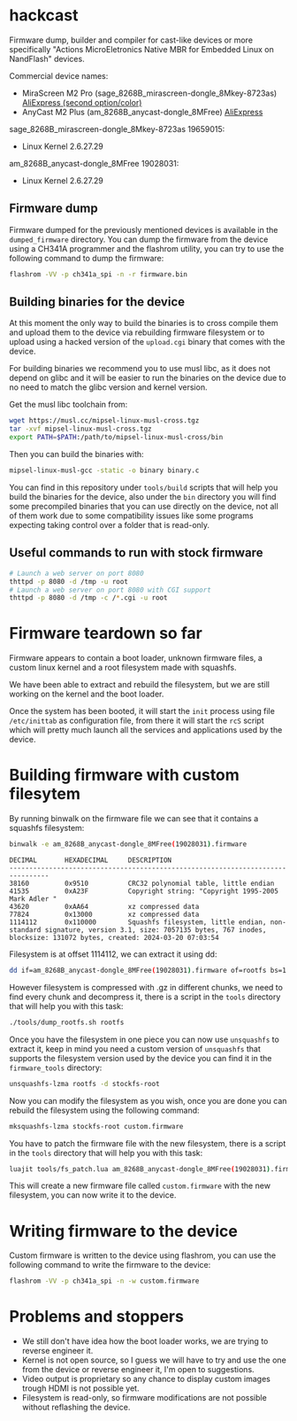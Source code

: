 # hackcast
Firmware dump, builder and compiler for cast-like devices or more specifically "Actions
MicroEletronics Native MBR for Embedded Linux on NandFlash" devices.

Commercial device names:
- MiraScreen M2 Pro (sage_8268B_mirascreen-dongle_8Mkey-8723as) [AliExpress (second option/color)](https://es.aliexpress.com/item/1005006821979781.html)
- AnyCast M2 Plus (am_8268B_anycast-dongle_8MFree) [AliExpress](https://es.aliexpress.com/item/1005006821979781.html)

sage_8268B_mirascreen-dongle_8Mkey-8723as 19659015:
- Linux Kernel 2.6.27.29

am_8268B_anycast-dongle_8MFree 19028031:
- Linux Kernel 2.6.27.29

## Firmware dump
Firmware dumped for the previously mentioned devices is available in the `dumped_firmware` directory.
You can dump the firmware from the device using a CH341A programmer and the flashrom utility, you can
try to use the following command to dump the firmware:
```bash
flashrom -VV -p ch341a_spi -n -r firmware.bin
```

## Building binaries for the device
At this moment the only way to build the binaries is to cross
compile them and upload them to the device via rebuilding firmware filesystem or to upload using
a hacked version of the `upload.cgi` binary that comes with the device.

For building binaries we recommend you to use musl libc, as it does not depend on glibc and it will
be easier to run the binaries on the device due to no need to match the glibc version and kernel
version.

Get the musl libc toolchain from:
```bash
wget https://musl.cc/mipsel-linux-musl-cross.tgz
tar -xvf mipsel-linux-musl-cross.tgz
export PATH=$PATH:/path/to/mipsel-linux-musl-cross/bin
```
Then you can build the binaries with:
```bash
mipsel-linux-musl-gcc -static -o binary binary.c
```
You can find in this repository under `tools/build` scripts that will help you build the binaries
for the device, also under the `bin` directory you will find some precompiled binaries that you can
use directly on the device, not all of them work due to some compatibility issues like
some programs expecting taking control over a folder that is read-only.

## Useful commands to run with stock firmware
```bash
# Launch a web server on port 8080
thttpd -p 8080 -d /tmp -u root
# Launch a web server on port 8080 with CGI support
thttpd -p 8080 -d /tmp -c /*.cgi -u root
```
# Firmware teardown so far

Firmware appears to contain a boot loader, unknown firmware files, a custom linux kernel and a 
root filesystem made with squashfs.

We have been able to extract and rebuild the filesystem, but we are still working on the kernel
and the boot loader.

Once the system has been booted, it will start the `init` process using file `/etc/inittab` as
configuration file, from there it will start the `rcS` script which will pretty much launch all
the services and applications used by the device.

# Building firmware with custom filesytem
By running binwalk on the firmware file we can see that it contains a squashfs filesystem:
```bash
binwalk -e am_8268B_anycast-dongle_8MFree(19028031).firmware
```
```
DECIMAL       HEXADECIMAL     DESCRIPTION
--------------------------------------------------------------------------------
38160         0x9510          CRC32 polynomial table, little endian
41535         0xA23F          Copyright string: "Copyright 1995-2005 Mark Adler "
43620         0xAA64          xz compressed data
77824         0x13000         xz compressed data
1114112       0x110000        Squashfs filesystem, little endian, non-standard signature, version 3.1, size: 7057135 bytes, 767 inodes, blocksize: 131072 bytes, created: 2024-03-20 07:03:54
```
Filesystem is at offset 1114112, we can extract it using dd:
```bash
dd if=am_8268B_anycast-dongle_8MFree(19028031).firmware of=rootfs bs=1 skip=1114112
```
However filesystem is compressed with .gz in different chunks, we need to find every chunk and
decompress it, there is a script in the `tools` directory that will help you with this task:
```bash
./tools/dump_rootfs.sh rootfs
```
Once you have the filesystem in one piece you can now use `unsquashfs` to extract it, keep in mind
you need a custom version of `unsquashfs` that supports the filesystem version used by the device
you can find it in the `firmware_tools` directory:
```bash
unsquashfs-lzma rootfs -d stockfs-root
```
Now you can modify the filesystem as you wish, once you are done you can rebuild the filesystem
using the following command:
```bash
mksquashfs-lzma stockfs-root custom.firmware
```
You have to patch the firmware file with the new filesystem, there is a script in the `tools`
directory that will help you with this task:
```bash
luajit tools/fs_patch.lua am_8268B_anycast-dongle_8MFree(19028031).firmware customfs
```
This will create a new firmware file called `custom.firmware` with the new filesystem, you can now write it to the device.

# Writing firmware to the device
Custom firmware is written to the device using flashrom, you can use the following command to write
the firmware to the device:
```bash
flashrom -VV -p ch341a_spi -n -w custom.firmware
```
# Problems and stoppers
- We still don't have idea how the boot loader works, we are trying to reverse engineer it.
- Kernel is not open source, so I guess we will have to try and use the one from the device or reverse
  engineer it, I'm open to suggestions.
- Video output is proprietary so any chance to display custom images trough HDMI is not possible yet.
- Filesystem is read-only, so firmware modifications are not possible without reflashing the device.
